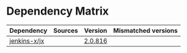 # Dependency Matrix

Dependency | Sources | Version | Mismatched versions
---------- | ------- | ------- | -------------------
[jenkins-x/jx](https://github.com/jenkins-x/jx) |  | [2.0.816](https://github.com/jenkins-x/jx/releases/tag/v2.0.816) | 

